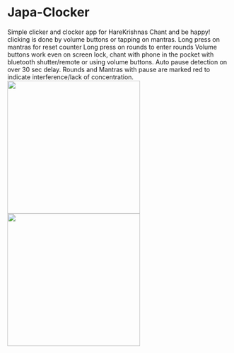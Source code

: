 # Japa-Clocker

Simple clicker and clocker app for HareKrishnas Chant and be happy! clicking is done by volume buttons or tapping on mantras.
Long press on mantras for reset counter
Long press on rounds to enter rounds
Volume buttons work even on screen lock, chant with phone in the pocket with bluetooth shutter/remote or using volume buttons. Auto pause detection on over 30 sec delay. Rounds and Mantras with pause are marked red to indicate interference/lack of concentration.
<br>
<img src="https://github.com/user-attachments/assets/d6da11ac-59be-42ac-a07b-8782a3384716" width=300>
<br>
<img src="https://github.com/user-attachments/assets/699e452f-e2f5-4fc3-a753-de2dd901e2ed" width=300>
